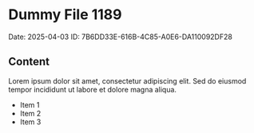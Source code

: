 # Dummy File 1189

Date: 2025-04-03
ID: 7B6DD33E-616B-4C85-A0E6-DA110092DF28

## Content

Lorem ipsum dolor sit amet, consectetur adipiscing elit.
Sed do eiusmod tempor incididunt ut labore et dolore magna aliqua.

* Item 1
* Item 2
* Item 3


